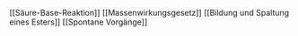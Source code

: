 
[[Säure-Base-Reaktion]]
[[Massenwirkungsgesetz]]
[[Bildung und Spaltung eines Esters]]
[[Spontane Vorgänge]]